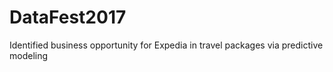 # DataFest2017
Identified business opportunity for Expedia in travel packages via predictive modeling 
